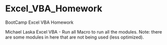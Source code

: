# Excel_VBA_Homework
BootCamp Excel VBA Homework

Michael Laska
Excel VBA - Run all Macro to run all the modules.  Note: there are some modules in here that are not being used (less optimized). 
